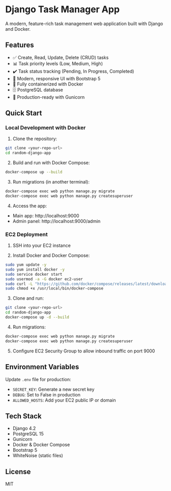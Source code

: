 # Django Task Manager App

A modern, feature-rich task management web application built with Django and Docker.

## Features

- ✅ Create, Read, Update, Delete (CRUD) tasks
- 📊 Task priority levels (Low, Medium, High)
- ✔️ Task status tracking (Pending, In Progress, Completed)
- 🎨 Modern, responsive UI with Bootstrap 5
- 🐳 Fully containerized with Docker
- 🗄️ PostgreSQL database
- 🚀 Production-ready with Gunicorn

## Quick Start

### Local Development with Docker

1. Clone the repository:
```bash
git clone <your-repo-url>
cd random-django-app
```

2. Build and run with Docker Compose:
```bash
docker-compose up --build
```

3. Run migrations (in another terminal):
```bash
docker-compose exec web python manage.py migrate
docker-compose exec web python manage.py createsuperuser
```

4. Access the app:
- Main app: http://localhost:9000
- Admin panel: http://localhost:9000/admin

### EC2 Deployment

1. SSH into your EC2 instance

2. Install Docker and Docker Compose:
```bash
sudo yum update -y
sudo yum install docker -y
sudo service docker start
sudo usermod -a -G docker ec2-user
sudo curl -L "https://github.com/docker/compose/releases/latest/download/docker-compose-$(uname -s)-$(uname -m)" -o /usr/local/bin/docker-compose
sudo chmod +x /usr/local/bin/docker-compose
```

3. Clone and run:
```bash
git clone <your-repo-url>
cd random-django-app
docker-compose up -d --build
```

4. Run migrations:
```bash
docker-compose exec web python manage.py migrate
docker-compose exec web python manage.py createsuperuser
```

5. Configure EC2 Security Group to allow inbound traffic on port 9000

## Environment Variables

Update `.env` file for production:
- `SECRET_KEY`: Generate a new secret key
- `DEBUG`: Set to False in production
- `ALLOWED_HOSTS`: Add your EC2 public IP or domain

## Tech Stack

- Django 4.2
- PostgreSQL 15
- Gunicorn
- Docker & Docker Compose
- Bootstrap 5
- WhiteNoise (static files)

## License

MIT
